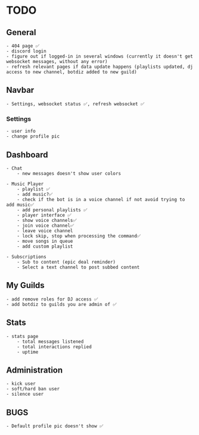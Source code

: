 # TODO

## General

    - 404 page ✅
    - discord login
    - figure out if logged-in in several windows (currently it doesn't get websocket messages, without any error)
    - refresh relevant pages if data update happens (playlists updated, dj access to new channel, botdiz added to new guild)

## Navbar
    - Settings, websocket status ✅, refresh websocket ✅
    
    
### Settings
    - user info
    - change profile pic


## Dashboard

    - Chat
        - new messages doesn't show user colors

    - Music Player
        - playlist ✅
        - add music?✅
        - check if the bot is in a voice channel if not avoid trying to add music✅
        - add personal playlists ✅
        - player interface ✅
        - show voice channels✅
        - join voice channel✅
        - leave voice channel
        - lock skip, stop when processing the command✅
        - move songs in queue
        - add custom playlist
        
    - Subscriptions
        - Sub to content (epic deal reminder)
        - Select a text channel to post subbed content  

## My Guilds
    - add remove roles for DJ access ✅
    - add botdiz to guilds you are admin of ✅

## Stats

    - stats page
        - total messages listened
        - total interactions replied
        - uptime

## Administration
    - kick user
    - soft/hard ban user
    - silence user

## BUGS
    - Default profile pic doesn't show ✅

